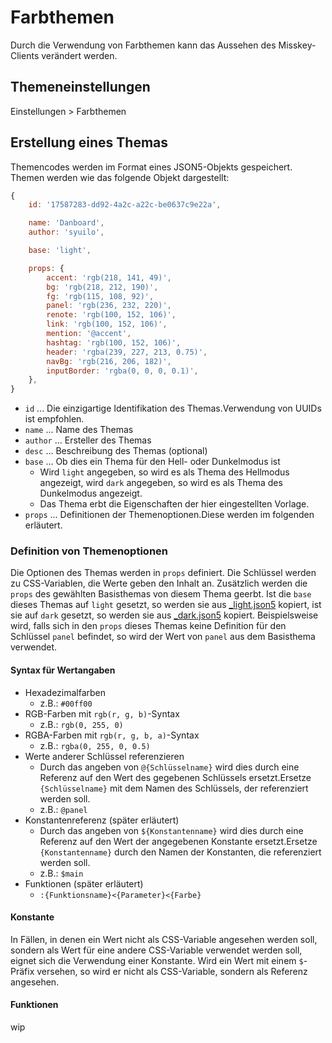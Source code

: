 # Farbthemen

Durch die Verwendung von Farbthemen kann das Aussehen des Misskey-Clients verändert werden.

## Themeneinstellungen
Einstellungen > Farbthemen

## Erstellung eines Themas
Themencodes werden im Format eines JSON5-Objekts gespeichert. Themen werden wie das folgende Objekt dargestellt:
``` js
{
    id: '17587283-dd92-4a2c-a22c-be0637c9e22a',

    name: 'Danboard',
    author: 'syuilo',

    base: 'light',

    props: {
        accent: 'rgb(218, 141, 49)',
        bg: 'rgb(218, 212, 190)',
        fg: 'rgb(115, 108, 92)',
        panel: 'rgb(236, 232, 220)',
        renote: 'rgb(100, 152, 106)',
        link: 'rgb(100, 152, 106)',
        mention: '@accent',
        hashtag: 'rgb(100, 152, 106)',
        header: 'rgba(239, 227, 213, 0.75)',
        navBg: 'rgb(216, 206, 182)',
        inputBorder: 'rgba(0, 0, 0, 0.1)',
    },
}

```

* `id` ... Die einzigartige Identifikation des Themas.Verwendung von UUIDs ist empfohlen.
* `name` ... Name des Themas
* `author` ... Ersteller des Themas
* `desc` ... Beschreibung des Themas (optional)
* `base` ... Ob dies ein Thema für den Hell- oder Dunkelmodus ist
    * Wird `light` angegeben, so wird es als Thema des Hellmodus angezeigt, wird `dark` angegeben, so wird es als Thema des Dunkelmodus angezeigt.
    * Das Thema erbt die Eigenschaften der hier eingestellten Vorlage.
* `props` ... Definitionen der Themenoptionen.Diese werden im folgenden erläutert.

### Definition von Themenoptionen
Die Optionen des Themas werden in `props` definiert. Die Schlüssel werden zu CSS-Variablen, die Werte geben den Inhalt an. Zusätzlich werden die `props` des gewählten Basisthemas von diesem Thema geerbt. Ist die `base` dieses Themas auf `light` gesetzt, so werden sie aus [_light.json5](https://github.com/syuilo/misskey/blob/develop/src/client/themes/_light.json5) kopiert, ist sie auf `dark` gesetzt, so werden sie aus [_dark.json5](https://github.com/syuilo/misskey/blob/develop/src/client/themes/_dark.json5) kopiert. Beispielsweise wird, falls sich in den `props` dieses Themas keine Definition für den Schlüssel `panel` befindet, so wird der Wert von `panel` aus dem Basisthema verwendet.

#### Syntax für Wertangaben
* Hexadezimalfarben
    * z.B.: `#00ff00`
* RGB-Farben mit `rgb(r, g, b)`-Syntax
    * z.B.: `rgb(0, 255, 0)`
* RGBA-Farben mit `rgb(r, g, b, a)`-Syntax
    * z.B.: `rgba(0, 255, 0, 0.5)`
* Werte anderer Schlüssel referenzieren
    * Durch das angeben von `@{Schlüsselname}` wird dies durch eine Referenz auf den Wert des gegebenen Schlüssels ersetzt.Ersetze `{Schlüsselname}` mit dem Namen des Schlüssels, der referenziert werden soll.
    * z.B.: `@panel`
* Konstantenreferenz (später erläutert)
    * Durch das angeben von `${Konstantenname}` wird dies durch eine Referenz auf den Wert der angegebenen Konstante ersetzt.Ersetze `{Konstantenname}` durch den Namen der Konstanten, die referenziert werden soll.
    * z.B.: `$main`
* Funktionen (später erläutert)
    * `:{Funktionsname}<{Parameter}<{Farbe}`

#### Konstante
In Fällen, in denen ein Wert nicht als CSS-Variable angesehen werden soll, sondern als Wert für eine andere CSS-Variable verwendet werden soll, eignet sich die Verwendung einer Konstante. Wird ein Wert mit einem `$`-Präfix versehen, so wird er nicht als CSS-Variable, sondern als Referenz angesehen.

#### Funktionen
wip
